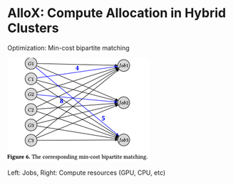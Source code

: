 # AlloX: Compute Allocation in Hybrid Clusters

Optimization: Min-cost bipartite matching

![](bipartite-graph.png)

Left: Jobs, Right: Compute resources (GPU, CPU, etc)
